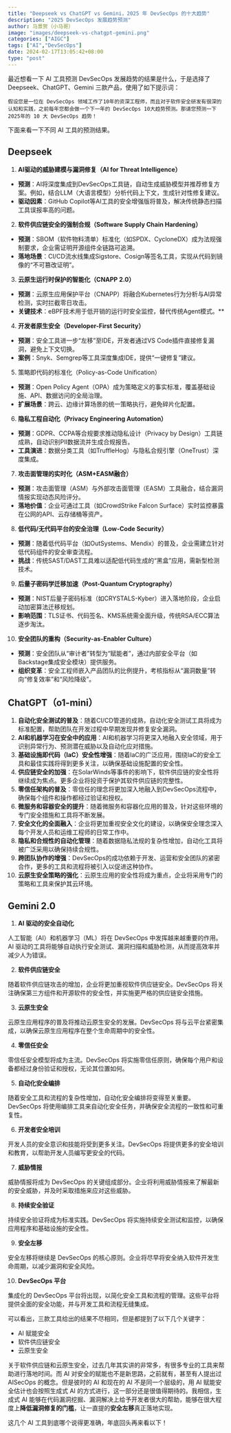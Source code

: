 ```yaml
---
title: "Deepseek vs ChatGPT vs Gemini，2025 年 DevSecOps 的十大趋势"
description: "2025 DevSecOps 发展趋势预测"
author: 马景贺（小马哥）
image: "images/deepseek-vs-chatgpt-gemini.png"
categories: ["AIGC"]
tags: ["AI","DevSecOps"]
date: 2024-02-17T13:05:42+08:00
type: "post"
---
```


最近想看一下 AI 工具预测 DevSecOps 发展趋势的结果是什么，于是选择了 Deepseek、ChatGPT、Gemini 三款产品，使用了如下提示词：

```
假设您是一位在 DevSecOps 领域工作了10年的资深工程师，而且对于软件安全研发有很深的认知和实践，之前每年您都会做一个下一年的 DevSecOps 10大趋势预测。那请您预测一下 2025年的 10 大 DevSecOps 趋势！
```

下面来看一下不同 AI 工具的预测结果。


## Deepseek

1. **AI驱动的威胁建模与漏洞修复（AI for Threat Intelligence）**

  - **预测**：AI将深度集成到DevSecOps工具链，自动生成威胁模型并推荐修复方案。例如，结合LLM（大语言模型）分析代码上下文，生成针对性修复建议。
  - **驱动因素**：GitHub Copilot等AI工具的安全增强版将普及，解决传统静态扫描工具误报率高的问题。

2. **软件供应链安全的强制合规（Software Supply Chain Hardening）**
  - **预测**：SBOM（软件物料清单）标准化（如SPDX、CycloneDX）成为法规强制要求，企业需证明开源组件全链路可追溯。
  - **落地场景**：CI/CD流水线集成Sigstore、Cosign等签名工具，实现从代码到镜像的“不可篡改证明”。

3. **云原生运行时保护的智能化（CNAPP 2.0）**
  - **预测**：云原生应用保护平台（CNAPP）将融合Kubernetes行为分析与AI异常检测，实时拦截零日攻击。
  - **关键技术**：eBPF技术用于低开销的运行时安全监控，替代传统Agent模式。**

4. **开发者原生安全（Developer-First Security）**
  - **预测**：安全工具进一步“左移”至IDE，开发者通过VS Code插件直接修复漏洞，避免上下文切换。
  - **案例**：Snyk、Semgrep等工具深度集成IDE，提供“一键修复”建议。

5. 策略即代码的标准化（Policy-as-Code Unification）
  - **预测**：Open Policy Agent（OPA）成为策略定义的事实标准，覆盖基础设施、API、数据访问的全局治理。
  - **扩展场景**：跨云、边缘计算场景的统一策略执行，避免碎片化配置。

6. **隐私工程自动化（Privacy Engineering Automation）**
  - **预测**：GDPR、CCPA等合规要求推动隐私设计（Privacy by Design）工具链成熟，自动识别PII数据流并生成合规报告。
  - **工具演进**：数据分类工具（如TruffleHog）与隐私合规引擎（OneTrust）深度集成。

7. **攻击面管理的实时化（ASM+EASM融合）**
  - **预测**：攻击面管理（ASM）与外部攻击面管理（EASM）工具融合，结合漏洞情报实现动态风险评分。
  - **落地价值**：企业可通过工具（如CrowdStrike Falcon Surface）实时监控暴露在公网的API、云存储桶等资产。

8. **低代码/无代码平台的安全治理（Low-Code Security）**
  - **预测**：随着低代码平台（如OutSystems、Mendix）的普及，企业需建立针对低代码组件的安全审查流程。
  - **挑战**：传统SAST/DAST工具难以适配低代码生成的“黑盒”应用，需新型检测技术。

9. **后量子密码学迁移加速（Post-Quantum Cryptography）**
  - **预测**：NIST后量子密码标准（如CRYSTALS-Kyber）进入落地阶段，企业启动加密算法迁移规划。
  - **影响范围**：TLS证书、代码签名、KMS系统需全面升级，传统RSA/ECC算法逐步淘汰。

10. **安全团队的重构（Security-as-Enabler Culture）**
  - **预测**：安全团队从“审计者”转型为“赋能者”，通过内部安全平台（如Backstage集成安全模块）提供服务。
  - **组织变革**：安全工程师嵌入产品团队的比例提升，考核指标从“漏洞数量”转向“修复效率”和“风险降级”。
  
## ChatGPT（o1-mini）

1. **自动化安全测试的普及**：随着CI/CD管道的成熟，自动化安全测试工具将成为标准配置，帮助团队在开发过程中早期发现并修复安全漏洞。
2. **AI和机器学习在安全中的应用**：AI和机器学习将更深入地融入安全领域，用于识别异常行为、预测潜在威胁以及自动化应对措施。
3. **基础设施即代码（IaC）安全性增强**：随着IaC的广泛应用，围绕IaC的安全工具和最佳实践将得到更多关注，以确保基础设施配置的安全性。
4. **供应链安全的加强**：在SolarWinds等事件的影响下，软件供应链的安全性将继续成为焦点。更多企业将投资于保护其软件供应链的完整性。
5. **零信任架构的普及**：零信任的理念将更加深入地融入到DevSecOps流程中，确保每个组件和操作都经过验证和授权。
6. **微服务和容器安全的提升**：随着微服务和容器化应用的普及，针对这些环境的专门安全措施和工具将不断发展。
7. **安全文化的全面融入**：企业将更加重视安全文化的建设，以确保安全理念深入每个开发人员和运维工程师的日常工作中。
8. **隐私和合规性的自动化管理**：随着数据隐私法规的复杂性增加，自动化工具将被广泛采用以确保持续合规性。
9. **跨团队协作的增强**：DevSecOps的成功依赖于开发、运营和安全团队的紧密合作，更多的工具和流程将被引入以促进这种协作。
10. **云原生安全策略的强化**：云原生应用的安全性将成为重点，企业将采用专门的策略和工具来保护其云环境。


## Gemini 2.0 

1. **AI 驱动的安全自动化**

人工智能（AI）和机器学习（ML）将在 DevSecOps 中发挥越来越重要的作用。AI 驱动的工具将能够自动执行安全测试、漏洞扫描和威胁检测，从而提高效率并减少人为错误。

2. **软件供应链安全**

随着软件供应链攻击的增加，企业将更加重视软件供应链安全。DevSecOps 将关注确保第三方组件和开源软件的安全性，并实施更严格的供应链安全措施。

3. **云原生安全**

云原生应用程序的普及将推动云原生安全的发展。DevSecOps 将与云平台紧密集成，以确保云原生应用程序在整个生命周期中的安全性。

4. **零信任安全**

零信任安全模型将成为主流。DevSecOps 将实施零信任原则，确保每个用户和设备都经过身份验证和授权，无论其位置如何。

5. **自动化安全编排**

随着安全工具和流程的复杂性增加，自动化安全编排将变得至关重要。DevSecOps 将使用编排工具来自动化安全任务，并确保安全流程的一致性和可重复性。

6. **开发者安全培训**

开发人员的安全意识和技能将受到更多关注。DevSecOps 将提供更多的安全培训和教育，以帮助开发人员编写更安全的代码。

7. **威胁情报**

威胁情报将成为 DevSecOps 的关键组成部分。企业将利用威胁情报来了解最新的安全威胁，并及时采取措施来应对这些威胁。

8. **持续安全验证**

持续安全验证将成为标准实践。DevSecOps 将实施持续安全测试和监控，以确保应用程序和基础设施的安全性。

9. **安全左移**

安全左移将继续是 DevSecOps 的核心原则。企业将尽早将安全纳入软件开发生命周期，以减少漏洞和安全风险。

10. **DevSecOps 平台**

集成化的 DevSecOps 平台将出现，以简化安全工具和流程的管理。这些平台将提供全面的安全功能，并与开发工具和流程无缝集成。


可以看出，三款工具给出的结果不尽相同，但是都提到了以下几个关键字：

* AI 赋能安全
* 软件供应链安全
* 云原生安全

关于软件供应链和云原生安全，过去几年其实讲的非常多，有很多专业的工具来帮助进行落地时间。而 AI 对安全的赋能也不是新思路，之前就有，甚至有人提出过 AISecOps 的概念。但是彼时的 AI 和现在的 AI 不是同一个层级的，用 AI 赋能安全估计也会按照生成式 AI 的方式进行，这一部分还是很值得期待的。我相信，生成式 AI 能够在代码漏洞挖掘、漏洞解决上给予开发者很大的帮助，能够在很大程度上**降低漏洞修复的门槛**，让一直提的**安全左移**真正落地实现。

这几个 AI 工具到底哪个说得更准确，年底回头再来看以下！
